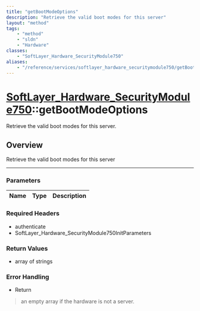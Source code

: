 ```yaml
---
title: "getBootModeOptions"
description: "Retrieve the valid boot modes for this server"
layout: "method"
tags:
    - "method"
    - "sldn"
    - "Hardware"
classes:
    - "SoftLayer_Hardware_SecurityModule750"
aliases:
    - "/reference/services/softlayer_hardware_securitymodule750/getBootModeOptions"
---
```

# [SoftLayer_Hardware_SecurityModule750](/reference/services/SoftLayer_Hardware_SecurityModule750)::getBootModeOptions

Retrieve the valid boot modes for this server.


## Overview 
Retrieve the valid boot modes for this server 

-----

### Parameters 
|Name | Type | Description |
| --- | --- | --- |


### Required Headers
* authenticate
* SoftLayer_Hardware_SecurityModule750InitParameters


### Return Values
* array of strings



### Error Handling

* Return 

> an empty array if the hardware is not a server. 



